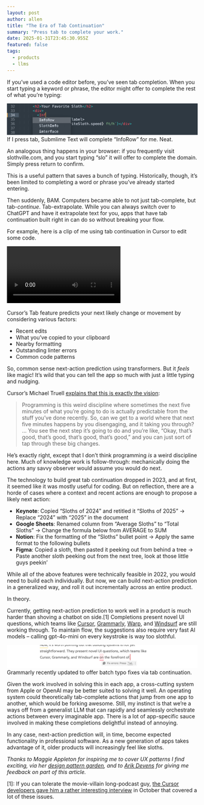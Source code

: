```yaml
---
layout: post
author: allen
title: "The Era of Tab Continuation"
summary: "Press tab to complete your work."
date: 2025-01-31T23:45:30.955Z
featured: false
tags:
  - products
  - llms
---
```


If you’ve used a code editor before, you’ve seen tab completion. When you start typing a keyword or phrase, the editor might offer to complete the rest of what you’re typing:

<div class="center">
<img src="/images/2025/sublime-complete.jpg" alt="Sublime Text offers to complete InfoRow" />
If I press tab, Submlime Text will complete “InfoRow” for me. Neat.
</div>

An analogous thing happens in your browser: if you frequently visit slothville.com, and you start typing “slo” it will offer to complete the domain. Simply press return to confirm.

This is a useful pattern that saves a bunch of typing. Historically, though, it’s been limited to completing a word or phrase you’ve already started entering.

Then suddenly, BAM. Computers became able to not just tab-complete, but tab-*continue*. Tab-extrapolate. While you can always switch over to ChatGPT and have it extrapolate text for you, apps that have tab continuation built right in can do so without breaking your flow.

For example, here is a clip of me using tab continuation in Cursor to edit some code.

<div class="center">
<video src="/images/2025/cursor-tab-6.mp4" controls loop style="max-width: 100%;" />
I express my intent to refactor these divs into InfoRows, then use tab and a backspace-nudge to have Cursor complete the work.
</div>

Cursor’s Tab feature predicts your next likely change or movement by considering various factors:

- Recent edits
- What you’ve copied to your clipboard
- Nearby formatting
- Outstanding linter errors
- Common code patterns

So, common sense next-action prediction using transformers. But it _feels_ like magic! It’s wild that you can tell the app so much with just a little typing and nudging.

Cursor’s Michael Truell [explains that this is exactly the vision](https://lexfridman.com/cursor-team-transcript/):

> Programming is this weird discipline where sometimes the next five minutes of what you’re going to do is actually predictable from the stuff you’ve done recently. So, can we get to a world where that next five minutes happens by you disengaging, and it taking you through? … You see the next step it’s going to do and you’re like, “Okay, that’s good, that’s good, that’s good, that’s good,” and you can just sort of tap through these big changes.

He’s exactly right, except that I don’t think programming _is_ a weird discipline here. Much of knowledge work is follow-through: mechanically doing the actions any savvy observer would assume you would do next.

The technology to build great tab continuation dropped in 2023, and at first, it seemed like it was mostly useful for coding. But on reflection, there are a horde of cases where a context and recent actions are enough to propose a likely next action:

- **Keynote**: Copied “Sloths of 2024” and retitled it “Sloths of 2025” -> Replace “2024” with “2025” in the document
- **Google Sheets**: Renamed column from “Average Sloths” to “Total Sloths” -> Change the formula below from AVERAGE to SUM
- **Notion**: Fix the formatting of the “Sloths” bullet point -> Apply the same format to the following bullets
- **Figma**: Copied a sloth, then pasted it peeking out from behind a tree -> Paste another sloth peeking out from the next tree, look at those little guys peekin’

While all of the above features were technically feasible in 2022, you would need to build each individually. But now, we can build next-action prediction in a generalized way, and roll it out incrementally across an entire product.

In theory.

Currently, getting next-action prediction to work well in a product is much harder than shoving a chatbot on side.[1] Completions present novel UI questions, which teams like [Cursor](https://www.cursor.com/), [Grammarly](https://www.grammarly.com/), [Warp](https://www.warp.dev/), and [Windsurf](https://codeium.com/windsurf) are still working through. To maintain flow, the suggestions also require very fast AI models – calling gpt-4o-mini on every keystroke is way too slothful.

<div class="center">
<img src="/images/2025/grammarly-tab.jpg" alt="Grammarly recently updated to offer batch typo fixes via tab continuation." />
Grammarly recently updated to offer batch typo fixes via tab continuation.
</div>

Given the work involved in solving this in each app, a cross-cutting system from Apple or OpenAI may be better suited to solving it well. An operating system could theoretically tab-complete actions that jump from one app to another, which would be forking awesome. Still, my instinct is that we’re a ways off from a generalist LLM that can rapidly and seamlessly orchestrate actions between every imaginable app. There is a lot of app-specific sauce involved in making these completions delightful instead of annoying.

In any case, next-action prediction will, in time, become expected functionality in professional software. As a new generation of apps takes advantage of it, older products will increasingly feel like sloths.

_Thanks to Maggie Appleton for inspiring me to cover UX patterns I find exciting, via her [design pattern garden](https://maggieappleton.com/patterns), and to [Arik Devens](https://danieltiger.com/) for giving me feedback on part of this article._

[1]: If you can tolerate the movie-villain long-podcast guy, [the Cursor developers gave him a rather interesting interview](https://www.youtube.com/watch?v=oFfVt3S51T4) in October that covered a lot of these issues.
